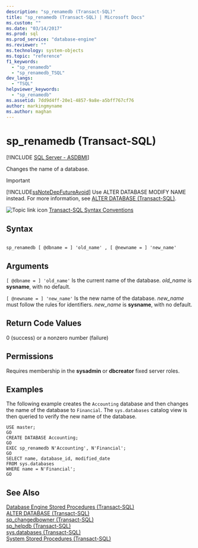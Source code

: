 ```yaml
---
description: "sp_renamedb (Transact-SQL)"
title: "sp_renamedb (Transact-SQL) | Microsoft Docs"
ms.custom: ""
ms.date: "03/14/2017"
ms.prod: sql
ms.prod_service: "database-engine"
ms.reviewer: ""
ms.technology: system-objects
ms.topic: "reference"
f1_keywords: 
  - "sp_renamedb"
  - "sp_renamedb_TSQL"
dev_langs: 
  - "TSQL"
helpviewer_keywords: 
  - "sp_renamedb"
ms.assetid: 7dd9d4ff-20e1-4857-9a8e-a5bff767cf76
author: markingmyname
ms.author: maghan
---
```

# sp_renamedb (Transact-SQL)
[!INCLUDE [SQL Server - ASDBMI](../../includes/applies-to-version/sql-asdbmi.md)]

  Changes the name of a database.  
  
> [!IMPORTANT]  
>  [!INCLUDE[ssNoteDepFutureAvoid](../../includes/ssnotedepfutureavoid-md.md)] Use ALTER DATABASE MODIFY NAME instead. For more information, see [ALTER DATABASE &#40;Transact-SQL&#41;](../../t-sql/statements/alter-database-transact-sql.md).  
  
 ![Topic link icon](../../database-engine/configure-windows/media/topic-link.gif "Topic link icon") [Transact-SQL Syntax Conventions](../../t-sql/language-elements/transact-sql-syntax-conventions-transact-sql.md)  
  
## Syntax  
  
```  
  
sp_renamedb [ @dbname = ] 'old_name' , [ @newname = ] 'new_name'  
```  
  
## Arguments  
`[ @dbname = ] 'old_name'`
 Is the current name of the database. *old_name* is **sysname**, with no default.  
  
`[ @newname = ] 'new_name'`
 Is the new name of the database. *new_name* must follow the rules for identifiers. *new_name* is **sysname**, with no default.  
  
## Return Code Values  
 0 (success) or a nonzero number (failure)  
  
## Permissions  
 Requires membership in the **sysadmin** or **dbcreator** fixed server roles.  
  
## Examples  
 The following example creates the `Accounting` database and then changes the name of the database to `Financial`. The `sys.databases` catalog view is then queried to verify the new name of the database.  
  
```  
USE master;  
GO  
CREATE DATABASE Accounting;  
GO  
EXEC sp_renamedb N'Accounting', N'Financial';  
GO  
SELECT name, database_id, modified_date  
FROM sys.databases  
WHERE name = N'Financial';  
GO  
```  
  
## See Also  
 [Database Engine Stored Procedures &#40;Transact-SQL&#41;](../../relational-databases/system-stored-procedures/database-engine-stored-procedures-transact-sql.md)   
 [ALTER DATABASE &#40;Transact-SQL&#41;](../../t-sql/statements/alter-database-transact-sql.md)   
 [sp_changedbowner &#40;Transact-SQL&#41;](../../relational-databases/system-stored-procedures/sp-changedbowner-transact-sql.md)   
 [sp_helpdb &#40;Transact-SQL&#41;](../../relational-databases/system-stored-procedures/sp-helpdb-transact-sql.md)   
 [sys.databases &#40;Transact-SQL&#41;](../../relational-databases/system-catalog-views/sys-databases-transact-sql.md)   
 [System Stored Procedures &#40;Transact-SQL&#41;](../../relational-databases/system-stored-procedures/system-stored-procedures-transact-sql.md)  
  
  
